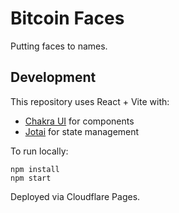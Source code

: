 # Bitcoin Faces

Putting faces to names.

## Development

This repository uses React + Vite with:

- [Chakra UI](https://chakra-ui.com/) for components
- [Jotai](https://jotai.org/) for state management

To run locally:

```
npm install
npm start
```

Deployed via Cloudflare Pages.
